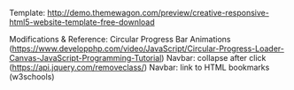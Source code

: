 Template:
http://demo.themewagon.com/preview/creative-responsive-html5-website-template-free-download

Modifications & Reference:
Circular Progress Bar Animations (https://www.developphp.com/video/JavaScript/Circular-Progress-Loader-Canvas-JavaScript-Programming-Tutorial)
Navbar: collapse after click (https://api.jquery.com/removeclass/)
Navbar: link to HTML bookmarks (w3schools)
